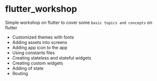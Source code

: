 # flutter_workshop

Simple workshop on flutter to cover some `basic topics and concepts` on flutter

- Customized themes with fonts
- Adding assets into screens
- Adding app icon to the app
- Using constants files
- Creating stateless and stateful widgets
- Creating custom widgets
- Adding of state
- Routing
